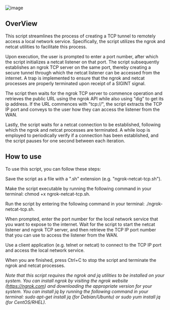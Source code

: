 
![image](https://user-images.githubusercontent.com/97190263/224490324-d0bae906-10a9-45d9-b596-9281ae003b29.png)



## OverView ## 

This script streamlines the process of creating a TCP tunnel to remotely access a local network service. Specifically, the script utilizes the ngrok and netcat utilities to facilitate this process.

Upon execution, the user is prompted to enter a port number, after which the script initializes a netcat listener on that port. The script subsequently establishes an ngrok TCP server on the same port, thereby creating a secure tunnel through which the netcat listener can be accessed from the internet. A trap is implemented to ensure that the ngrok and netcat processes are properly terminated upon receipt of a SIGINT signal.

The script then waits for the ngrok TCP server to commence operation and retrieves the public URL using the ngrok API while also using "dig" to get its ip address. If the URL commences with "tcp://", the script extracts the TCP IP port and conveys to the user how they can access the listener from the WAN.

Lastly, the script waits for a netcat connection to be established, following which the ngrok and netcat processes are terminated. A while loop is employed to periodically verify if a connection has been established, and the script pauses for one second between each iteration.





## How to use ##

To use this script, you can follow these steps:

Save the script as a file with a ".sh" extension (e.g. "ngrok-netcat-tcp.sh").

Make the script executable by running the following command in your terminal: chmod +x ngrok-netcat-tcp.sh.

Run the script by entering the following command in your terminal: ./ngrok-netcat-tcp.sh.

When prompted, enter the port number for the local network service that you want to expose to the internet.
Wait for the script to start the netcat listener and ngrok TCP server, and then retrieve the TCP IP port number that you can use to access the listener from the WAN.

Use a client application (e.g. telnet or netcat) to connect to the TCP IP port and access the local network service.

When you are finished, press Ctrl+C to stop the script and terminate the ngrok and netcat processes.

*Note that this script requires the ngrok and jq utilities to be installed on your system. You can install ngrok by visiting the ngrok website (https://ngrok.com) and downloading the appropriate version for your system. You can install jq by running the following command in your terminal: sudo apt-get install jq (for Debian/Ubuntu) or sudo yum install jq (for CentOS/RHEL).*




